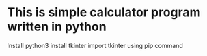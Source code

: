 # This is simple calculator program written in python
Install python3
install tkinter
import tkinter using pip command
